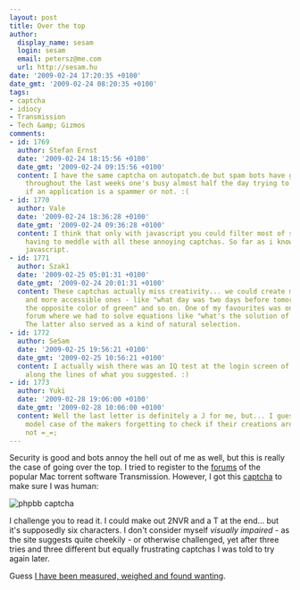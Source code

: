 ```yaml
---
layout: post
title: Over the top
author:
  display_name: sesam
  login: sesam
  email: petersz@me.com
  url: http://sesam.hu
date: '2009-02-24 17:20:35 +0100'
date_gmt: '2009-02-24 08:20:35 +0100'
tags:
- captcha
- idiocy
- Transmission
- Tech &amp; Gizmos
comments:
- id: 1769
  author: Stefan Ernst
  date: '2009-02-24 18:15:56 +0100'
  date_gmt: '2009-02-24 09:15:56 +0100'
  content: I have the same captcha on autopatch.de but spam bots have gone so rampant
    throughout the last weeks one's busy almost half the day trying to figure out
    if an application is a spammer or not. :(
- id: 1770
  author: Vale
  date: '2009-02-24 18:36:28 +0100'
  date_gmt: '2009-02-24 09:36:28 +0100'
  content: I think that only with javascript you could filter most of spam without
    having to meddle with all these annoying captchas. So far as i know no bots have
    javascript.
- id: 1771
  author: Szak1
  date: '2009-02-25 05:01:31 +0100'
  date_gmt: '2009-02-24 20:01:31 +0100'
  content: These captchas actually miss creativity... we could create much simpler
    and more accessible ones - like "what day was two days before tomorrow" or "what's
    the opposite color of green" and so on. One of my favourites was on a technical
    forum where we had to solve equations like "what's the solution of 2*log10*exp(X)=2"?
    The latter also served as a kind of natural selection.
- id: 1772
  author: SeSam
  date: '2009-02-25 19:56:21 +0100'
  date_gmt: '2009-02-25 10:56:21 +0100'
  content: I actually wish there was an IQ test at the login screen of WoW, something
    along the lines of what you suggested. :)
- id: 1773
  author: Yuki
  date: '2009-02-28 19:06:00 +0100'
  date_gmt: '2009-02-28 10:06:00 +0100'
  content: Well the last letter is definitely a J for me, but... I guess this is a
    model case of the makers forgetting to check if their creations are usable or
    not =_=;
---
```


Security is good and bots annoy the hell out of me as well, but this is really the case of going over the top. I tried to register to the [forums](http://forum.transmissionbt.com) of the popular Mac torrent software Transmission. However, I got this [captcha](http://en.wikipedia.org/wiki/Captcha) to make sure I was human:

![phpbb captcha](http://img.skitch.com/20090221-k889smx3m5jdymrcbeec9yecrr.png)

I challenge you to read it. I could make out 2NVR and a T at the end... but it's supposedly six characters. I don't consider myself _visually impaired_ \- as the site suggests quite cheekily - or otherwise challenged, yet after three tries and three different but equally frustrating captchas I was told to try again later.

Guess [I have been measured, weighed and found wanting](http://www.imdb.com/title/tt0183790).
